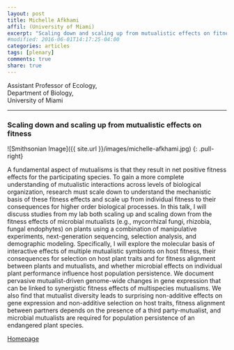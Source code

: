 ```yaml
---
layout: post
title: Michelle Afkhami
affil: (University of Miami)
excerpt: "Scaling down and scaling up from mutualistic effects on fitness"
#modified: 2016-06-01T14:17:25-04:00
categories: articles
tags: [plenary]
comments: true
share: true
---
```


Assistant Professor of Ecology,  
Department of Biology,  
University of Miami  

---

### Scaling down and scaling up from mutualistic effects on fitness

<!-- Lorem ipsum dolor sit amet, test link adipiscing elit. **This is strong**. Nullam dignissim convallis est. Quisque aliquam. -->

![Smithsonian Image]({{ site.url }}/images/michelle-afkhami.jpg)
{: .pull-right}


A fundamental aspect of mutualisms is that they result in net positive fitness effects for the participating species. To gain a more complete understanding of mutualistic interactions across levels of biological organization, research must scale down to understand the mechanistic basis of these fitness effects and scale up from individual fitness to their consequences for higher order biological processes. In this talk, I will discuss studies from my lab both scaling up and scaling down from the fitness effects of microbial mutualists (e.g., mycorrhizal fungi, rhizobia, fungal endophytes) on plants using a combination of manipulative experiments, next-generation sequencing, selection analysis, and demographic modeling. Specifically, I will explore the molecular basis of interactive effects of multiple mutualistic symbionts on host fitness, their consequences for selection on host plant traits and for fitness alignment between plants and mutualists, and whether microbial effects on individual plant performance influence host population persistence. We document pervasive mutualist-driven genome-wide changes in gene expression that can be linked to synergistic fitness effects of multispecies mutualisms. We also find that mutualist diversity leads to surprising non-additive effects on gene expression and non-additive selection on host traits, fitness alignment between partners depends on the presence of a third party-mutualist, and microbial mutualists are required for population persistence of an endangered plant species.


<div markdown="0"><a href="https://michelleafkhami.wordpress.com" class="btn">Homepage</a></div>
